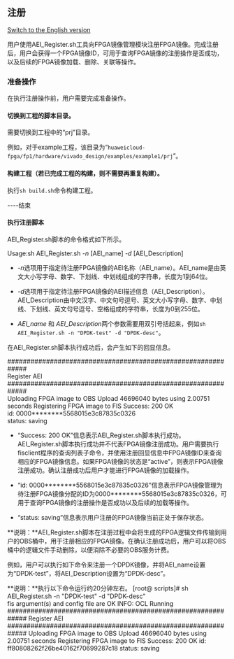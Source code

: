 注册
----

[Switch to the English version](./Register_an_FPGA_image_for_a_DPDK_project.md)

用户使用AEI_Register.sh工具向FPGA镜像管理模块注册FPGA镜像。完成注册后，用户会获得一个FPGA镜像ID，可用于查询FPGA镜像的注册操作是否成功，以及后续的FPGA镜像加载、删除、关联等操作。

### 准备操作

在执行注册操作前，用户需要完成准备操作。

#### 切换到工程的脚本目录。

需要切换到工程中的“prj”目录。

例如，对于example工程，该目录为“`huaweicloud-fpga/fp1/hardware/vivado_design/examples/example1/prj`”。


#### 构建工程（若已完成工程的构建，则不需要再重复构建）。

执行`sh build.sh`命令构建工程。

\----结束

#### 执行注册脚本

AEI_Register.sh脚本的命令格式如下所示。

Usage:sh AEI_Register.sh *-n* [AEI_name] *-d* [AEI_Description]

-   *-n*选项用于指定待注册FPGA镜像的AEI名称（AEI_name）。AEI_name是由英文大小写字母、数字、下划线、中划线组成的字符串，长度为1到64位。

-   *-d*选项用于指定待注册FPGA镜像的AEI描述信息（AEI_Description）。AEI_Description由中文汉字、中文句号逗号、英文大小写字母、数字、中划线、下划线、英文句号逗号、空格组成的字符串，长度为0到255位。

-   *AEI_name* 和 *AEI_Description*两个参数需要用双引号括起来，例如`sh AEI_Register.sh -n "DPDK-test" -d "DPDK-desc"`。


在AEI_Register.sh脚本执行成功后，会产生如下的回显信息。

\#\#\#\#\#\#\#\#\#\#\#\#\#\#\#\#\#\#\#\#\#\#\#\#\#\#\#\#\#\#\#\#\#\#\#\#\#\#\#\#\#\#\#\#\#\#\#\#\#\#\#\#\#\#\#\#\#\#\#\#\#  
Register AEI  
\#\#\#\#\#\#\#\#\#\#\#\#\#\#\#\#\#\#\#\#\#\#\#\#\#\#\#\#\#\#\#\#\#\#\#\#\#\#\#\#\#\#\#\#\#\#\#\#\#\#\#\#\#\#\#\#\#\#\#\#\#  
Uploading FPGA image to OBS
Upload 46696040 bytes using 2.00751 seconds
Registering FPGA image to FIS
Success: 200 OK  
id: 0000\*\*\*\*\*\*\*\*5568015e3c87835c0326  
status: saving

-   “Success: 200
    OK”信息表示AEI_Register.sh脚本执行成功。AEI_Register.sh脚本执行成功并不代表FPGA镜像注册成功。用户需要执行fisclient程序的查询列表子命令，并使用注册回显信息中FPGA镜像ID来查询相应的FPGA镜像信息。如果FPGA镜像的状态是“active”，则表示FPGA镜像注册成功。确认注册成功后用户才能进行FPGA镜像的加载操作。

-   “id:
    0000\*\*\*\*\*\*\*\*5568015e3c87835c0326”信息表示FPGA镜像管理为待注册FPGA镜像分配的ID为0000\*\*\*\*\*\*\*\*5568015e3c87835c0326，可用于查询FPGA镜像的注册操作是否成功以及后续的加载等操作。

-   “status: saving”信息表示用户注册的FPGA镜像当前正处于保存状态。


**说明：**AEI_Register.sh脚本在注册过程中会将生成的FPGA逻辑文件传输到用户的OBS桶中，用于注册相应的FPGA镜像。在确认注册成功后，用户可以将OBS桶中的逻辑文件手动删除，以便消除不必要的OBS服务计费。

例如，用户可以执行如下命令来注册一个DPDK镜像，并将AEI_name设置为“DPDK-test”，将AEI_Description设置为“DPDK-desc”。

**说明：**执行以下命令运行约20分钟左右。
[root\@ scripts]\# sh AEI_Register.sh -n "DPDK-test" -d "DPDK-desc"  
fis argument(s) and config file are OK
INFO: OCL Running
#############################################################
Register AEI
#############################################################
Uploading FPGA image to OBS
Upload 46696040 bytes using 2.00751 seconds
Registering FPGA image to FIS
Success: 200 OK
id: ff80808262f26be40162f70699287c18
status: saving
